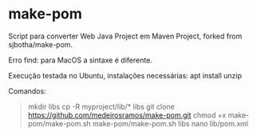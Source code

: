 
# make-pom

Script para converter Web Java Project em Maven Project, forked from sjbotha/make-pom.

Erro find: para MacOS a sintaxe é diferente.

Execução testada no Ubuntu, instalações necessárias:
apt install unzip

Comandos:

> mkdir libs
> cp -R myproject/lib/* libs
> git clone https://github.com/medeirosramos/make-pom.git
> chmod +x make-pom/make-pom.sh
> make-pom/make-pom.sh libs
> nano lib/pom.xml
